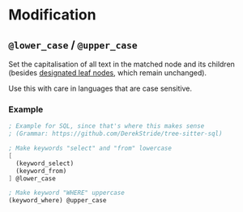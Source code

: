 # Modification

## `@lower_case` / `@upper_case`

Set the capitalisation of all text in the matched node and its children
(besides [designated leaf nodes](general.md#leaf), which remain
unchanged).

<div class="warning">
Use this with care in languages that are case sensitive.
</div>

### Example

```scheme
; Example for SQL, since that's where this makes sense
; (Grammar: https://github.com/DerekStride/tree-sitter-sql)

; Make keywords "select" and "from" lowercase
[
  (keyword_select)
  (keyword_from)
] @lower_case

; Make keyword "WHERE" uppercase
(keyword_where) @upper_case
```
